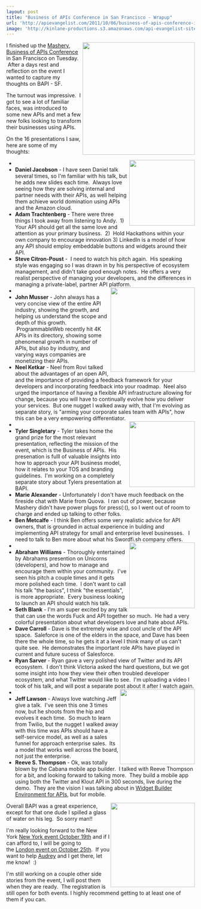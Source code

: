 ```yaml
---
layout: post
title: "Business of APIs Conference in San Francisco - Wrapup"
url: 'http://apievangelist.com/2011/10/06/business-of-apis-conference-in-san-francisco-wrapup/'
image: 'http://kinlane-productions.s3.amazonaws.com/api-evangelist-site/blog/Business-of-APIs-Conference-2011.png'
---
```


[<img src="http://kinlane-productions.s3.amazonaws.com/events/Business-of-APIs-Conference-2011.png" alt="" width="300" align="right" />][1]

I finished up the [Mashery][2], [Business of APIs Conference][1] in San Francisco on Tuesday.  After a days rest and reflection on the event I wanted to capture my thoughts on BAPI - SF.  

The turnout was impressive.  I got to see a lot of familiar faces, was introduced to some new APIs and met a few new folks looking to transform their businesses using APIs.  

On the 16 presentations I saw, here are some of my thoughts:

  * <img class="c1" src="http://kinlane-productions.s3.amazonaws.com/events/business-of-apis-2011/daniel.JPG" alt="" width="175" align="right" />
  * **Daniel Jacobson** \- I have seen Daniel talk several times, so I'm familiar with his talk, but he adds new slides each time.  Always love seeing how they are solving internal and partner needs with their APIs, as well helping them achieve world domination using APIs and the Amazon cloud.
  * **Adam Trachtenberg** \- There were three things I took away from listening to Andy.  1) Your API should get all the same love and attention as your primary business.  2)  Hold Hackathons within your own company to encourage innovation 3) LinkedIn is a model of how any API should employ embeddable buttons and widgets around their API.
  * **Steve Citron-Poust** \-  I need to watch his pitch again.  His speaking style was engaging so I was drawn in by his perspective of ecosystem management, and didn't take good enough notes.  He offers a very realist perspective of managing your developers, and the differences in managing a private-label, partner API platform.
  * <img class="c1" src="http://kinlane-productions.s3.amazonaws.com/events/business-of-apis-2011/john-musser-2.JPG" alt="" width="225" align="right" />
  * **John Musser** \- John always has a very concise view of the entire API industry, showing the growth, and helping us understand the scope and depth of this growth.  ProgrammableWeb recently hit 4K APIs in its directory, showing some phenomenal growth in number of APIs, but also by industry, and varying ways companies are monetizing their APIs.
  * **Neel Ketkar** \- Neel from Rovi talked about the advantages of an open API, and the importance of providing a feedback framework for your developers and incorporating feedback into your roadmap.  Neel also urged the importance of having a flexible API infrastructure allowing for change, because you will have to continually evolve how you deliver your services.  But one nugget I walked away with, that I'm evolving as separate story, is "arming your corporate sales team with APIs", how this can be a very empowering differentiator.
  * <img class="c1" src="http://kinlane-productions.s3.amazonaws.com/events/business-of-apis-2011/klout.JPG" alt="" width="175" align="right" />
  * **Tyler Singletary** \- Tyler takes home the grand prize for the most relevant presentation, reflecting the mission of the event, which is the Business of APIs.  His presenation is fulll of valuable insights into how to approach your API business model, how it relates to your TOS and branding guidelines.  I'm working on a completely separate story about Tylers presentation at BAPI.
  * **Marie Alexander** \- Unfortunately I don't have much feedback on the fireside chat with Marie from Quova.  I ran out of power, because Mashery didn't have power plugs for press(:(), so I went out of room to charge and ended up talking to other folks.
  * **Ben Metcalfe** \- I think Ben offers some very realistic advice for API owners, that is grounded in actual experience in bulding and implementing API strategy for small and enterprise level businesses.   I need to talk to Ben more about what his Swordfi.sh company offers.
  * <img class="c1" src="http://kinlane-productions.s3.amazonaws.com/events/business-of-apis-2011/abraham.JPG" alt="" width="175" align="right" />
  * **Abraham Williams** \- Thoroughly entertained by Abrahams presention on Unicorns (developers), and how to manage and encourage them within your community.  I've seen his pitch a couple times and it gets more polished each time.  I don't want to call his talk "the basics", I think "the essentials", is more appropriate.  Every business looking to launch an API should watch his talk.
  * **Seth Blank** \- I'm am super excited by any talk that can use the words Fuck and API together so much.  He had a very colorful presentation about what developers love and hate about APIs.
  * **Dave Carroll** \- Dave is the extremely wise and cool uncle of the API space.  Saleforce is one of the elders in the space, and Dave has been there the whole time, so he gets it at a level I think many of us can't quite see.  He demonstrates the important role APIs have played in current and future sucess of Salesforce.
  * **Ryan Sarver** \- Ryan gave a very polished view of Twitter and its API ecosystem.  I don't think Victoria asked the hard questions, but we got some insight into how they view their often troubled developer ecosystem, and what Twitter would like to see.  I'm uploading a video I took of his talk, and will post a separate post about it after I watch again.
  * <img class="c1" src="http://kinlane-productions.s3.amazonaws.com/events/business-of-apis-2011/jeff2.JPG" alt="" width="200" align="right" />
  * **Jeff Lawson** \- Always love watching Jeff give a talk.  I've seen this one 3 times now, but he shoots from the hip and evolves it each time.  So much to learn from Twilio, but the nugget I walked away with this time was APIs should have a self-service model, as well as a sales funnel for approach enterprise sales.  Its a model that works well across the board, not just the enterprise.
  * **Reeve S. Thompson** \- Ok, was totally blown by the Cabana mobile app builder.  I talked with Reeve Thompson for a bit, and looking forward to talking more.  They build a mobile app using both the Twitter and Klout API in 300 seconds, live during the demo.  They are the vision I was talking about in [Widget Builder Environment for APIs][3], but for mobile.  

<img src="http://kinlane-productions.s3.amazonaws.com/events/business-of-apis-2011/bapi-sf-2011.jpg" alt="" width="225" align="right" />

Overall BAPI was a great experience, except for that one dude I spilled a glass of water on his leg.  So sorry man!!

I'm really looking forward to the New York [New York event October 19th][4] and if I can afford to, I will be going to the [London event on October 25th][5].  If you want to help [Audrey][6] and I get there, let me know!  :)

I'm still working on a couple other side stories from the event, I will post them when they are ready.  The registration is still open for both events. I highly recommend getting to at least one of them if you can.

   [1]: http://apiconference.com/ (Business of APIs Conference)
   [2]: http://www.mashery.com (Mashery)
   [3]: /2011/06/22/widget-builder-environment-for-apis/ (Widget Building Platform for APIs)
   [4]: http://www.eventbrite.com/event/2025693905?ref=ebtn (New York event October 19th)
   [5]: http://www.eventbrite.com/event/2025746061?ref=ebtn (London event October 25th)
   [6]: http://www.hackeducation.com/ (Audrey Watters)
